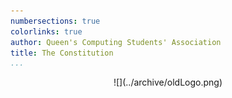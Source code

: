 ```yaml
---
numbersections: true
colorlinks: true
author: Queen's Computing Students' Association
title: The Constitution
...
```


<div style="text-align: center;">
![](../archive/oldLogo.png)
</div>

